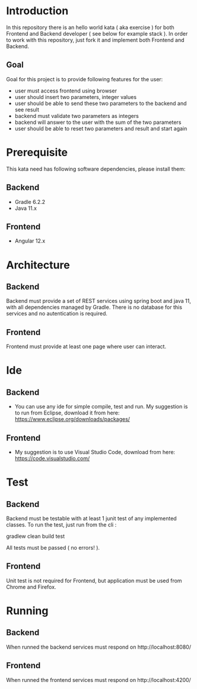 # Introduction

In this repository there is an hello world kata ( aka exercise ) for both Frontend and Backend developer ( see below for example stack ).
In order to work with this repository, just fork it and implement both Frontend and Backend.

## Goal

Goal for this project is to provide following features for the user:

- user must access frontend using browser
- user should insert two parameters, integer values
- user should be able to send these two parameters to the backend and see result
- backend must validate two parameters as integers
- backend will answer to the user with the sum of the two parameters
- user should be able to reset two parameters and result and start again

# Prerequisite

This kata need has following software dependencies, please install them:

## Backend

 - Gradle 6.2.2
 - Java 11.x

## Frontend

 - Angular 12.x

# Architecture

## Backend

Backend must provide a set of REST services using spring boot and java 11, with all dependencies managed by Gradle. There is no database for this services and no autentication is required.

## Frontend

Frontend must provide at least one page where user can interact.

# Ide

## Backend

 - You can use any ide for simple compile, test and run. My suggestion is to run from Eclipse, download it from here: https://www.eclipse.org/downloads/packages/

## Frontend

 - My suggestion is to use Visual Studio Code, download from here: https://code.visualstudio.com/

# Test

## Backend

Backend must be testable with at least 1 junit test of any implemented classes. To run the test, just run from the cli :

  gradlew clean build test
  
All tests must be passed ( no errors! ).

## Frontend

Unit test is not required for Frontend, but application must be used from Chrome and Firefox.

# Running

## Backend

When runned the backend services must respond on http://localhost:8080/

## Frontend

When runned the frontend services must respond on http://localhost:4200/

